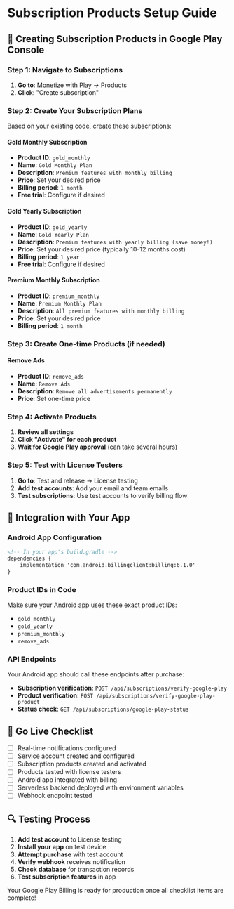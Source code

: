 # Subscription Products Setup Guide

## 📱 Creating Subscription Products in Google Play Console

### Step 1: Navigate to Subscriptions
1. **Go to**: Monetize with Play → Products
2. **Click**: "Create subscription"

### Step 2: Create Your Subscription Plans

Based on your existing code, create these subscriptions:

#### **Gold Monthly Subscription**
- **Product ID**: `gold_monthly`
- **Name**: `Gold Monthly Plan`
- **Description**: `Premium features with monthly billing`
- **Price**: Set your desired price
- **Billing period**: `1 month`
- **Free trial**: Configure if desired

#### **Gold Yearly Subscription**
- **Product ID**: `gold_yearly`
- **Name**: `Gold Yearly Plan`
- **Description**: `Premium features with yearly billing (save money!)`
- **Price**: Set your desired price (typically 10-12 months cost)
- **Billing period**: `1 year`
- **Free trial**: Configure if desired

#### **Premium Monthly Subscription**
- **Product ID**: `premium_monthly`
- **Name**: `Premium Monthly Plan`
- **Description**: `All premium features with monthly billing`
- **Price**: Set your desired price
- **Billing period**: `1 month`

### Step 3: Create One-time Products (if needed)

#### **Remove Ads**
- **Product ID**: `remove_ads`
- **Name**: `Remove Ads`
- **Description**: `Remove all advertisements permanently`
- **Price**: Set one-time price

### Step 4: Activate Products
1. **Review all settings**
2. **Click "Activate" for each product**
3. **Wait for Google Play approval** (can take several hours)

### Step 5: Test with License Testers
1. **Go to**: Test and release → License testing
2. **Add test accounts**: Add your email and team emails
3. **Test subscriptions**: Use test accounts to verify billing flow

## 🔧 Integration with Your App

### Android App Configuration
```xml
<!-- In your app's build.gradle -->
dependencies {
    implementation 'com.android.billingclient:billing:6.1.0'
}
```

### Product IDs in Code
Make sure your Android app uses these exact product IDs:
- `gold_monthly`
- `gold_yearly` 
- `premium_monthly`
- `remove_ads`

### API Endpoints
Your Android app should call these endpoints after purchase:
- **Subscription verification**: `POST /api/subscriptions/verify-google-play`
- **Product verification**: `POST /api/subscriptions/verify-google-play-product`
- **Status check**: `GET /api/subscriptions/google-play-status`

## 🚀 Go Live Checklist

- [ ] Real-time notifications configured
- [ ] Service account created and configured
- [ ] Subscription products created and activated
- [ ] Products tested with license testers
- [ ] Android app integrated with billing
- [ ] Serverless backend deployed with environment variables
- [ ] Webhook endpoint tested

## 🔍 Testing Process

1. **Add test account** to License testing
2. **Install your app** on test device
3. **Attempt purchase** with test account
4. **Verify webhook** receives notification
5. **Check database** for transaction records
6. **Test subscription features** in app

Your Google Play Billing is ready for production once all checklist items are complete!
